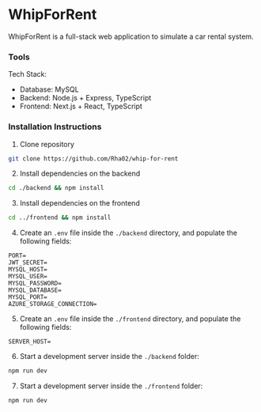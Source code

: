 # WhipForRent
WhipForRent is a full-stack web application to simulate a car rental system.

### Tools
Tech Stack:
- Database: MySQL
- Backend: Node.js + Express, TypeScript
- Frontend: Next.js + React, TypeScript

### Installation Instructions
1. Clone repository
```sh
git clone https://github.com/Rha02/whip-for-rent
```
2. Install dependencies on the backend
```sh
cd ./backend && npm install
```
3. Install dependencies on the frontend
```sh
cd ../frontend && npm install
```
4. Create an `.env` file inside the `./backend` directory, and populate the following fields:
```
PORT=
JWT_SECRET=
MYSQL_HOST=
MYSQL_USER=
MYSQL_PASSWORD=
MYSQL_DATABASE=
MYSQL_PORT=
AZURE_STORAGE_CONNECTION=
```
5. Create an `.env` file inside the `./frontend` directory, and populate the following fields:
```
SERVER_HOST=
```
6. Start a development server inside the `./backend` folder:
```sh
npm run dev
```
7. Start a development server inside the `./frontend` folder:
```sh
npm run dev
```